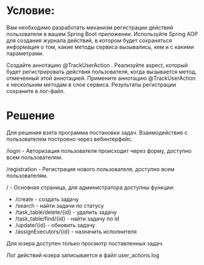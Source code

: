 # Условие:
Вам необходимо разработать механизм регистрации действий пользователя в вашем Spring Boot приложении. 
Используйте Spring AOP для создания журнала действий, в котором будет сохраняться информация о том, 
какие методы сервиса вызывались, кем и с какими параметрами.

Создайте аннотацию
@TrackUserAction
.
Реализуйте aspect, который будет регистрировать действия пользователя, когда вызывается метод, 
отмеченный этой аннотацией.
Примените аннотацию
@TrackUserAction
к нескольким методам в слое сервиса.
Результаты регистрации сохраните в лог-файл.


# Решение
Для решения взята программа постановки задач.
Взаимодействие с пользователем построено через вебинтерфейс.

/login - Авторизация пользователя происходит через форму, доступно всем пользователям.

/registration - Регистрация нового пользователя, доступно всем пользователям.

/ - Основная страница, для администратора доступны функции:

* /create - создать задачу
* /search - найти задачи по статусу
* /task_table/delete/{id} - удалить задачу
* /task_table/find/{id} - найти задачу по id
* /update/{id} - обновить задачу
* /assignExecutors/{id} - назначить исполнителя

Для юзера доступен только просмотр поставленных задач.

Лог действий юзера записывается в файл user_actions.log


